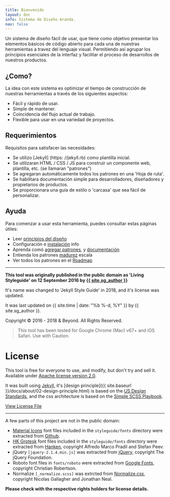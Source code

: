 ```yaml
---
title: Bienvenido
layout: doc
info: Sistema de Diseño Aranda.
nav: false
---
```


Un sistema de diseño fácil de usar, que tiene como objetivo presentar los elementos básicos de código abierto para cada una de nuestras herramientas a travez del lenguaje visual. Permitiendo así agrupar los principios esenciales de la interfaz y facilitar el proceso de desarrollos de nuestros productos.


## ¿Como?

La idea con este sistema es optimizar el tiempo de construcción de nuestras herramientas a través de los siguientes aspectos:

- Fácil y rápido de usar.
- Simple de mantener.
- Coincidencia del flujo actual de trabajo.
- Flexible para usar en una variedad de proyectos.

## Requerimientos

Requisitos para satisfacer las necesidades:

- Se utilizo [Jekyll] (https: //jekyll.rb) como plantilla inicial.
- Se utilizaran HTML / CSS / JS para construir un componente web, plantilla, etc. (se llamaran "patrones")
- Se agregaran automáticamente todos los patrones en una 'Hoja de ruta'.
- Se habilitara documentación simple para desarrolladores, diseñadores y propietarios de productos.
- Se proporcionara una guía de estilo o 'carcasa' que sea fácil de personalizar.

## Ayuda

Para comenzar a usar esta herramienta, puedes consultar estas páginas útiles:

- Leer [principios del diseño](https://jekyllstyleguide.com/docs/about/02-design-principle.html)
- Configuración e [instalación](https://jekyllstyleguide.com/docs/about/01-getting-started.html) info
- Aprenda comó [agregar patrones](https://jekyllstyleguide.com/docs/about/01-getting-started.html#adding-patterns), y [documentación](https://jekyllstyleguide.com/docs/about/01-getting-started.html#adding-documentation)
- Entienda los patrones [madurez](https://jekyllstyleguide.com/docs/about/03-maturity.html) escala
- Ver todos los patrones en el [Roadmap](https://jekyllstyleguide.com/docs/about/04-roadmap.html)

___


**This tool was originally published in the public domain as 'Living Styleguide' on 12 September 2016 by [{{ site.sg_author }}](https://matthewelsom.com)**

It's name was changed to 'Jekyll Style Guide' in 2018, and it's license was updated.

It was last updated on {{ site.time | date: "%b %-d, %Y"  }} by {{ site.sg_author }}.

Copyright © 2016 - 2018 & Beyond. All Rights Reserved.

><i class="icon red" data-icon="warning"></i>This tool has been tested for Google Chrome (Mac) v67+ and iOS Safari. Use with Caution.


# License

This tool is free for everyone to use, and modify, but don't try and sell it.
Available under [Apache license version 2.0](https://www.apache.org/licenses/LICENSE-2.0.html).


It was built using [Jekyll](https://jekyll.rb), it's [design principle]({{ site.baseurl }}/docs/about/02-design-principle.html) is based on the [US Design Standards](https://designsystem.digital.gov/design-principles/), and the css architecture is based on the [Simple SCSS Playbook](https://matthewelsom.com/blog/simple-scss-playbook.html).

[View License File](https://github.com/matthewelsom/jekyll-style-guide/blob/master/LICENSE)

---

A few parts of this project are not in the public domain:

- [Material Icons](https://material.io/tools/icons/) font files included in the `styleguide/fonts` directory were extracted from [Github](https://github.com/google/material-design-icons).
- [HK Grotesk](https://hanken.co/product/hk-grotesk/) font files included in the `styleguide/fonts` directory were extracted from [Hanken](https://hanken.co/product/hk-grotesk/), copyright Alfredo Marco Pradil and Stefan Peev.
- jQuery `[jquery-2.1.4.min.js]` was extracted from [jQuery](https://jquery.com/), copyright The jQuery Foundation.
- Roboto font files in `fonts/roboto` were extracted from [Google Fonts](https://fonts.google.com/), copyright Christian Robertson.
- Normalize `[_normalize.scss]` was extrcted from [Normalize.css](https://github.com/necolas/normalize.css), copyright Nicolas Gallagher and Jonathan Neal.

**Please check with the respective rights holders for license details.**
